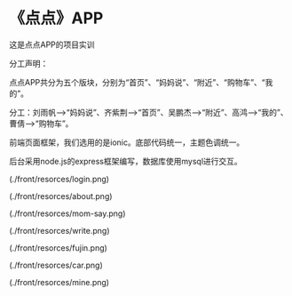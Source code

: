 # 《点点》APP
这是点点APP的项目实训

分工声明：

点点APP共分为五个版块，分别为“首页”、“妈妈说”、“附近”、“购物车”、“我的”。

分工：刘雨帆-->“妈妈说”、齐紫荆-->“首页”、吴鹏杰-->“附近”、高鸿-->“我的”、曹倩-->“购物车”。

前端页面框架，我们选用的是ionic。底部代码统一，主题色调统一。

后台采用node.js的express框架编写，数据库使用mysql进行交互。

(./front/resorces/login.png)

(./front/resorces/about.png)

(./front/resorces/mom-say.png)

(./front/resorces/write.png)

(./front/resorces/fujin.png)

(./front/resorces/car.png)

(./front/resorces/mine.png)
